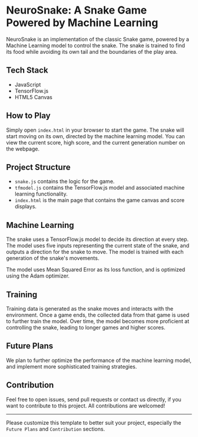 # NeuroSnake: A Snake Game Powered by Machine Learning

NeuroSnake is an implementation of the classic Snake game, powered by a Machine Learning model to control the snake. The snake is trained to find its food while avoiding its own tail and the boundaries of the play area.

## Tech Stack

- JavaScript
- TensorFlow.js
- HTML5 Canvas

## How to Play

Simply open `index.html` in your browser to start the game. The snake will start moving on its own, directed by the machine learning model. You can view the current score, high score, and the current generation number on the webpage.

## Project Structure

- `snake.js` contains the logic for the game.
- `tfmodel.js` contains the TensorFlow.js model and associated machine learning functionality.
- `index.html` is the main page that contains the game canvas and score displays.

## Machine Learning

The snake uses a TensorFlow.js model to decide its direction at every step. The model uses five inputs representing the current state of the snake, and outputs a direction for the snake to move. The model is trained with each generation of the snake's movements.

The model uses Mean Squared Error as its loss function, and is optimized using the Adam optimizer.

## Training

Training data is generated as the snake moves and interacts with the environment. Once a game ends, the collected data from that game is used to further train the model. Over time, the model becomes more proficient at controlling the snake, leading to longer games and higher scores.

## Future Plans

We plan to further optimize the performance of the machine learning model, and implement more sophisticated training strategies.

## Contribution

Feel free to open issues, send pull requests or contact us directly, if you want to contribute to this project. All contributions are welcomed!

---

Please customize this template to better suit your project, especially the `Future Plans` and `Contribution` sections.